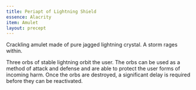 ```yaml
---
title: Periapt of Lightning Shield
essence: Alacrity
item: Amulet
layout: precept
---
```

Crackling amulet made of pure jagged lightning crystal. A storm rages within.

Three orbs of stable lightning orbit the user. The orbs can be used as a method of attack and defense and are able to protect the user forms of incoming harm. Once the orbs are destroyed, a significant delay is required before they can be reactivated.
